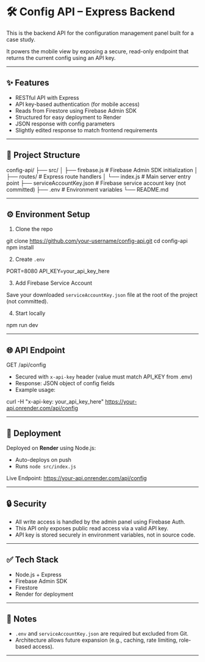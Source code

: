 # 🛠 Config API – Express Backend

This is the backend API for the configuration management panel built for a case study.

It powers the mobile view by exposing a secure, read-only endpoint that returns the current config using an API key.

---

## ✨ Features

- RESTful API with Express
- API key-based authentication (for mobile access)
- Reads from Firestore using Firebase Admin SDK
- Structured for easy deployment to Render
- JSON response with config parameters
- Slightly edited response to match frontend requirements

---

## 📁 Project Structure

config-api/
├── src/
│   ├── firebase.js         # Firebase Admin SDK initialization
│   ├── routes/             # Express route handlers
│   └── index.js            # Main server entry point
├── serviceAccountKey.json  # Firebase service account key (not committed)
├── .env                    # Environment variables
└── README.md

---

## ⚙️ Environment Setup

1. Clone the repo

git clone https://github.com/your-username/config-api.git
cd config-api
npm install

2. Create `.env`

PORT=8080
API_KEY=your_api_key_here

3. Add Firebase Service Account

Save your downloaded `serviceAccountKey.json` file at the root of the project (not committed).

4. Start locally

npm run dev

---

## 🌐 API Endpoint

GET /api/config

- Secured with `x-api-key` header (value must match API_KEY from .env)
- Response: JSON object of config fields
- Example usage:

curl -H "x-api-key: your_api_key_here" https://your-api.onrender.com/api/config

---

## 🚀 Deployment

Deployed on **Render** using Node.js:

- Auto-deploys on push
- Runs `node src/index.js`

Live Endpoint:
https://your-api.onrender.com/api/config

---

## 🔒 Security

- All write access is handled by the admin panel using Firebase Auth.
- This API only exposes public read access via a valid API key.
- API key is stored securely in environment variables, not in source code.

---

## ✅ Tech Stack

- Node.js + Express
- Firebase Admin SDK
- Firestore
- Render for deployment

---

## 📌 Notes

- `.env` and `serviceAccountKey.json` are required but excluded from Git.
- Architecture allows future expansion (e.g., caching, rate limiting, role-based access).

---